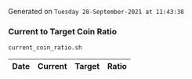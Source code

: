 Generated on `Tuesday 28-September-2021 at 11:43:38`

### Current to Target Coin Ratio
`current_coin_ratio.sh`

Date|Current|Target|Ratio
---|---|---|---
